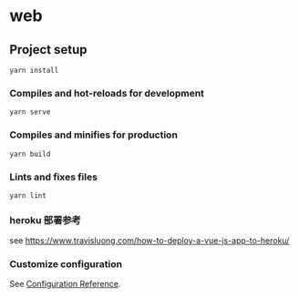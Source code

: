 # web

## Project setup
```
yarn install
```

### Compiles and hot-reloads for development
```
yarn serve
```

### Compiles and minifies for production
```
yarn build
```

### Lints and fixes files
```
yarn lint
```
### heroku 部署参考
see https://www.travisluong.com/how-to-deploy-a-vue-js-app-to-heroku/

### Customize configuration
See [Configuration Reference](https://cli.vuejs.org/config/).
